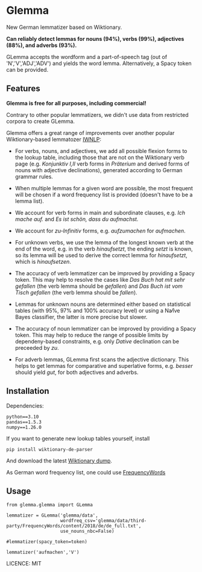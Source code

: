 # Glemma

New German lemmatizer based on Wiktionary.

**Can reliably detect lemmas for nouns (94%), verbs (99%), adjectives (88%), and adverbs (93%).**

GLemma accepts the wordform and a part-of-speech tag (out of 'N','V','ADJ','ADV') and yields the word lemma. Alternatively, a Spacy token can be provided.

## Features

**Glemma is free for all purposes, including commercial!**

Contrary to other popular lemmatizers, we didn't use data from restricted corpora to create GLemma.

Glemma offers a great range of improvements over another popular Wiktionary-based lemmatozer [IWNLP](https://github.com/Liebeck/IWNLP):

* For verbs, nouns, and adjectives, we add all possible flexion forms to the lookup table, including those that are not on the Wiktionary verb page (e.g. *Konjunktiv I,II* verb forms in *Präterium* and derived forms of nouns with adjective declinations), generated according to German grammar rules.

* When multiple lemmas for a given word are possible, the most frequent will be chosen if a word frequency list is provided (doesn't have to be a lemma list). 

* We account for verb forms in main and subordinate clauses, e.g. *Ich mache auf.* and *Es ist schön, dass du aufmachst.* 

* We account for *zu-Infinitiv* forms, e.g. *aufzumachen* for *aufmachen*.

* For unknown verbs, we use the lemma of the longest known verb at the end of the word, e.g. in the verb *hinaufsetzt*, the ending *setzt* is known, so its lemma will be used to derive the correct lemma for *hinaufsetzt*, which is *hinaufsetzen*.

* The accuracy of verb lemmatizer can be improved by providing a Spacy token. This may help to resolve the cases like *Das Buch hat mit sehr gefallen* (the verb lemma should be *gefallen*) and *Das Buch ist vom Tisch gefallen* (the verb lemma should be *fallen*).

* Lemmas for unknown nouns are determined either based on statistical tables (with 95%, 97% and 100% accuracy level) or using a Na⁄ïve Bayes classifier, the latter is more precise but slower.

* The accuracy of noun lemmatizer can be improved by providing a Spacy token. This may help to reduce the range of possible limits by dependeny-based constraints, e.g. only *Dative* declination can be preceeded by *zu*.

* For adverb lemmas, GLemma first scans the adjective dictionary. This helps to get lemmas for comparative and superlative forms, e.g. *besser* should yield *gut*, for both adjectives and adverbs.

## Installation

Dependencies:
```
python==3.10
pandas==1.5.3
numpy==1.26.0
```

If you want to generate new lookup tables yourself, install
```
pip install wiktionary-de-parser
```

And download the latest [Wiktionary dump](https://dumps.wikimedia.org/dewiktionary/latest/dewiktionary-latest-pages-articles-multistream.xml.bz2).

As German word frequency list, one could use [FrequencyWords](https://github.com/hermitdave/FrequencyWords/blob/master/content/2018/de/de_full.txt)

## Usage

```
from glemma.glemma import GLemma

lemmatizer = GLemma('glemma/data', 
                    wordfreq_csv='glemma/data/third-party/FrequencyWords/content/2018/de/de_full.txt',
                    use_nouns_nbc=False)

#lemmatizer(spacy_token=token)

lemmatizer('aufmachen','V')
```

LICENCE: MIT